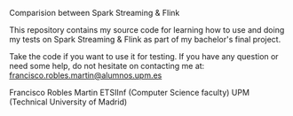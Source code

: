 Comparision between Spark Streaming & Flink

This repository contains my source code for learning how to use and 
doing my tests on Spark Streaming & Flink as part of my bachelor's final project.

Take the code if you want to use it for testing. If you have any question or need 
some help, do not hesitate on contacting me at: francisco.robles.martin@alumnos.upm.es

Francisco Robles Martin
ETSIInf (Computer Science faculty)
UPM (Technical University of Madrid)
